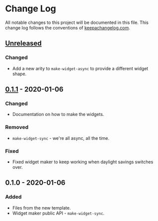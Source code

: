 # Change Log
All notable changes to this project will be documented in this file. This change log follows the conventions of [keepachangelog.com](http://keepachangelog.com/).

## [Unreleased]
### Changed
- Add a new arity to `make-widget-async` to provide a different widget shape.

## [0.1.1] - 2020-01-06
### Changed
- Documentation on how to make the widgets.

### Removed
- `make-widget-sync` - we're all async, all the time.

### Fixed
- Fixed widget maker to keep working when daylight savings switches over.

## 0.1.0 - 2020-01-06
### Added
- Files from the new template.
- Widget maker public API - `make-widget-sync`.

[Unreleased]: https://github.com/your-name/fud/compare/0.1.1...HEAD
[0.1.1]: https://github.com/your-name/fud/compare/0.1.0...0.1.1
